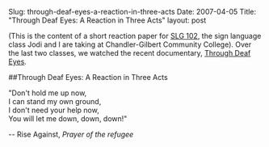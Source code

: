 Slug: through-deaf-eyes-a-reaction-in-three-acts
Date: 2007-04-05
Title: "Through Deaf Eyes: A Reaction in Three Acts"
layout: post

(This is the content of a short reaction paper for [SLG 102](http://www.cgc.maricopa.edu/cgi-bin/curric.pl?crs=slg102), the sign language class Jodi and I are taking at Chandler-Gilbert Community College). Over the last two classes, we watched the recent documentary, [Through Deaf Eyes](http://www.pbs.org/weta/throughdeafeyes/).

##Through Deaf Eyes: A Reaction in Three Acts

"Don't hold me up now,<br>
I can stand my own ground,<br>
I don't need your help now,<br>
You will let me down, down, down!"<br>

-- Rise Against, *Prayer of the refugee*


